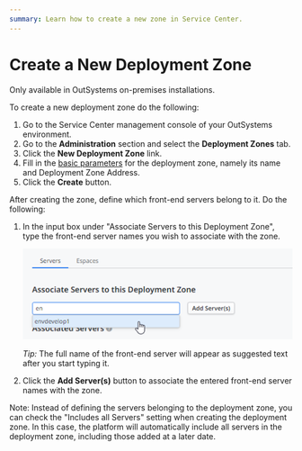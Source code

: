 ```yaml
---
summary: Learn how to create a new zone in Service Center.
---
```


# Create a New Deployment Zone

<div class="info">

Only available in OutSystems on-premises installations.

</div>

To create a new deployment zone do the following:

1. Go to the Service Center management console of your OutSystems environment.
1. Go to the **Administration** section and select the **Deployment Zones** tab.
1. Click the **New Deployment Zone** link.
1. Fill in the [basic parameters](<reference.md>) for the deployment zone, namely its name and Deployment Zone Address.
1. Click the **Create** button.

After creating the zone, define which front-end servers belong to it. Do the following:

1. In the input box under "Associate Servers to this Deployment Zone", type the front-end server names you wish to associate with the zone.

    ![](<images/zone-add-front-end.png>)

    _Tip:_ The full name of the front-end server will appear as suggested text after you start typing it.

1. Click the **Add Server(s)** button to associate the entered front-end server names with the zone.

Note: Instead of defining the servers belonging to the deployment zone, you can check the "Includes all Servers" setting when creating the deployment zone. In this case, the platform will automatically include all servers in the deployment zone, including those added at a later date.
